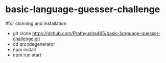 # basic-language-guesser-challenge

#for clonning and installation
* git clone https://github.com/Prathyusha465/basic-language-guesser-challenge.git
* cd qrcodegenerator
* npm install
* npm run start
